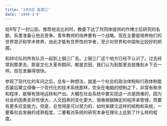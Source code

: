 ```yaml
---
title: '3月9日 星期三'
date: '1994-3-9'
---
```


给R写了一封公函，推荐他去比利时，教委下达了共同体提供的作博士后研究的名额，系里准备让他去竞争。青年教师的培养要有一个战略，现在主要是培养他们的世界意识和学术修养，由此才能有世界性的学者，至少对世界和中国有比较好的把握。

和辩论队的所有队员一起到上钢三厂去。上钢三厂这个地方已经不认识了。过去经常到那里去，那是文化大革命期间，都是农田，我们认为到那里去就像到乡下去一样。现在发展得很快。

参观了现代化的车间之后，总有一种想法，就是一个社会的政治体制和行政体制能否最后建立得像一个现代化的技术系统那样，完全在电脑的控制之下，非常有秩序和程序，能够有效地运转和产出。大概在社会系统中要实现这一点是困难的，因为社会的因素变异性很大，人文因素的变化更大，很难根据确定的程序来管理，而要有更多应变能力。但是，总觉得是可以努力的，如何来建立这样的结构和系统，一要看社会发展的成熟程度，二要看对系统的研究本身在理论上达到了什么样的程度。

